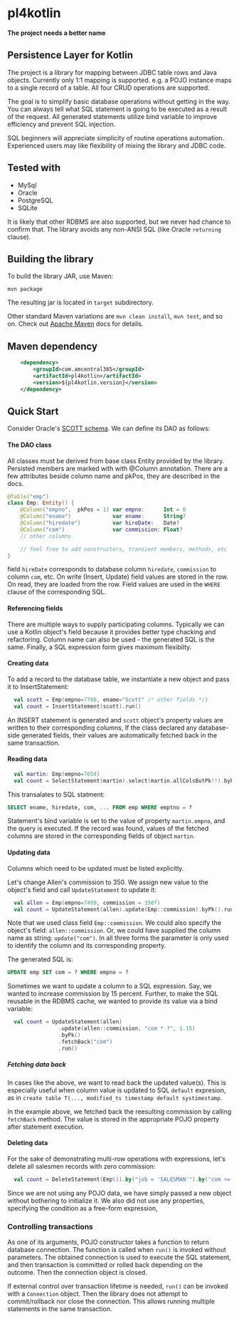 # pl4kotlin
**The project needs a better name**

## Persistence Layer for Kotlin

The project is a library for mapping between JDBC table rows and Java
objects. Currently only 1:1 mapping is supported. e.g. a POJO instance
maps to a single record of a table. All four CRUD operations are
supported.

The goal is to simplify basic database operations without getting in
the way. You can always tell what SQL statement is going to be executed
as a result of the request. All generated statements utilize bind variable
to improve efficiency and prevent SQL injection.

SQL beginners will appreciate simplicity of routine operations
automation. Experienced users may like flexibility of mixing the
library and JDBC code.

## Tested with

* MySql
* Oracle
* PostgreSQL
* SQLite

It is likely that other RDBMS are also supported, but we never had
chance to confirm that. The library avoids any non-ANSI SQL (like
Oracle ```returning``` clause).

## Building the library
To build the library JAR, use Maven:
```
mvn package
```
The resulting jar is located in ```target``` subdirectory.

Other standard Maven variations are ```mvn clean install```,
```mvn test```, and so on. Check out [Apache Maven](https://maven.apache.org/)
docs for details.

## Maven dependency

```XML
    <dependency>
        <groupId>com.amcentral365</groupId>
        <artifactId>pl4kotlin</artifactId>
        <version>${pl4kotlin.version}</version>
    </dependency>
```

## Quick Start

Consider Oracle's [SCOTT schema](http://www.orafaq.com/wiki/SCOTT#Original_SCOTT.27s_tables_since_Oracle_4).
We can define its DAO as follows:

#### The DAO class
All classes must be derived from base class Entity provided by the library.
Persisted members are marked with with @Column annotation. There are a
few attributes beside column name and pkPos, they are described in the
docs.

```Kotlin
@Table("emp")
class Emp: Entity() {
    @Column("empno",  pkPos = 1) var empno:      Int = 0
    @Column("ename")             var ename:      String?
    @Column("hiredate")          var hireDate:   Date?
    @Column("com")               var commission: Float?
    // other columns

    // feel free to add constructors, transient members, methods, etc
}
```

field ```hireDate``` corresponds to database column ```hiredate```,
```commission``` to column ```com```, etc. On write (Insert, Update)
field values are stored in the row. On read, they are loaded
from the row. Field values are used in the ```WHERE``` clause of the
corresponding SQL.


#### Referencing fields
There are multiple ways to supply participating columns. Typically we
can use a Kotlin object's field because it provides better type chacking
and refactoring. Column name can also be used - the generated SQL is the same.
Finally, a SQL expression form gives maximum flexibilty.


#### Creating data
To add a record to the database table, we instantiate a new object and
pass it to InsertStatement:

```Kotlin
  val scott = Emp(empno=7788, ename="Scott" /* other fields */)
  val count = InsertStatement(scott).run()
```

An INSERT statement is generated and ```scott``` object's property values
are written to their corresponding columns, If the class declared any
database-side generated fields, their values are automatically fetched
back in the same transaction.


#### Reading data
```Kotlin
  val martin: Emp(empno=7654)
  val count = SelectStatement(martin).select(martin.allColsButPk!!).byPk().run()
```

This transalates to SQL statment:
```SQL
SELECT ename, hiredate, com, ... FROM emp WHERE emptno = ?
```
Statement's bind variable is set to the value of property ```martin.empno```,
and the query is executed. If the record was found, values of the fetched
columns are stored in the corresponding fields of object ```martin```.


#### Updating data
Columns which need to be updated must be listed explicitly.

Let's change Allen's commission to 350. We assign new value to the
object's field and call ```UpdateStatement``` to update it:
```Kotlin
  val allen = Emp(empno=7499, commission = 350f)
  val count = UpdateStatement(allen).update(Emp::commission).byPk().run()
```
Note that we used class field ```Emp::commission```. We could also
specify the object's field: ```allen::commission```. Or, we could have
supplied the column name as string: ```update("com")```. In all three
forms the parameter is only used to identify the column and its corresponding
property.

The generated SQL is:
```SQL
UPDATE emp SET com = ? WHERE empno = ?
```

Sometimes we want to update a column to a SQL expression. Say, we wanted
to increase commission by 15 percent. Further, to make the SQL reusable
in the RDBMS cache, we wanted to provide its value via a bind variable:

```Kotlin
  val count = UpdateStatement(allen)
                .update(allen::commission, "com * ?", 1.15)
                .byPk()
                .fetchBack("com")
                .run()
```

##### Fetching data back
In cases like the above, we want to read back the updated value(s). This
is especially useful when column value is updated to SQL ```default```
expresion, as in
```create table T(..., modified_ts timestamp default systimestamp```.

In the example above, we fetched back the reesulting commission by calling
```fetchBack``` method. The value is stored in the appropriate POJO
property after statement execution.


#### Deleting data
For the sake of demonstrating multi-row operations with expressions,
let's delete all salesmen records with zero commission:

```Kotlin
  val count = DeleteStatement(Emp()).by("job = 'SALESMAN'").by("com <= 0").run()
```

Since we are not using any POJO data, we have simply passed a new object
without bothering to initialize it. We also did not use any properties,
specifying the condition as a free-form expression,


### Controlling transactions
As one of its arguments, POJO constructor takes a function to return
database connection. The function is called when ```run()``` is invoked
without parameters. The obtained connection is used to execute the
SQL statement, and then transaction is committed or rolled back
depending on the outcome. Then the connection object is closed.

If external control over transaction lifetime is needed, ```run()```
can be invoked with a ```Connection``` object. Then the library does not
attempt to commit/rollback nor close the connection. This allows running
multiple statements in the same transaction.
